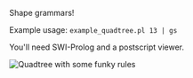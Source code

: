 Shape grammars!

Example usage: `example_quadtree.pl 13 | gs`

You'll need SWI-Prolog and a postscript viewer.

![Quadtree with some funky rules](https://github.com/rskew/lindenmayer/raw/master/quadtree.png)
